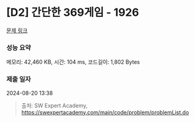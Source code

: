 # [D2] 간단한 369게임 - 1926 

[문제 링크](https://swexpertacademy.com/main/code/problem/problemDetail.do?contestProbId=AV5PTeo6AHUDFAUq) 

### 성능 요약

메모리: 42,460 KB, 시간: 104 ms, 코드길이: 1,802 Bytes

### 제출 일자

2024-08-20 13:38



> 출처: SW Expert Academy, https://swexpertacademy.com/main/code/problem/problemList.do